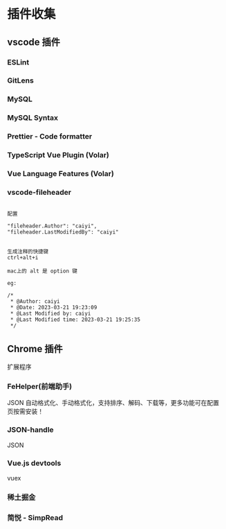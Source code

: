 # 插件收集

## vscode 插件

### ESLint

### GitLens

### MySQL

### MySQL Syntax

### Prettier - Code formatter

### TypeScript Vue Plugin (Volar)

### Vue Language Features (Volar)

### vscode-fileheader

```

配置

"fileheader.Author": "caiyi",
"fileheader.LastModifiedBy": "caiyi"


生成注释的快捷键
ctrl+alt+i

mac上的 alt 是 option 键

eg:

/*
 * @Author: caiyi
 * @Date: 2023-03-21 19:23:09
 * @Last Modified by: caiyi
 * @Last Modified time: 2023-03-21 19:25:35
 */
```

## Chrome 插件

扩展程序

### FeHelper(前端助手)

JSON 自动格式化、手动格式化，支持排序、解码、下载等，更多功能可在配置页按需安装！

### JSON-handle

JSON

### Vue.js devtools

vuex

### 稀土掘金

### 简悦 - SimpRead
